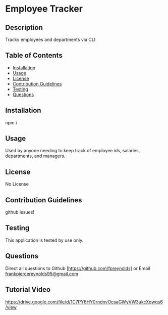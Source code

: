 # Employee Tracker

## Description

Tracks employees and departments via CLI

## Table of Contents

- [Installation](#installation)
- [Usage](#usage)
- [License](#license)
- [Contribution Guidelines](#contribution-guidelines)
- [Testing](#testing)
- [Questions](#questions)

## Installation

npm i

## Usage

Used by anyone needing to keep track of employee ids, salaries, departments, and managers.

## License

No License

## Contribution Guidelines

github issues!

## Testing

This application is tested by use only.

## Questions

Direct all questions to Github [https://github.com/fpreynolds] or Email frankpiercereynolds95@gmail.com

## Tutorial Video

https://drive.google.com/file/d/1C7PY6HY0rndnvOcsaGWyVW3ukcXqwqs6/view
